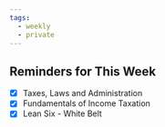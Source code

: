 ```yaml
---
tags:
  - weekly
  - private
---
```


## Reminders for This Week
- [x] Taxes, Laws and Administration
- [x] Fundamentals of Income Taxation
- [x] Lean Six - White Belt